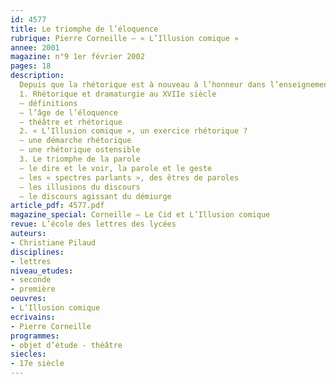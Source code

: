 ```yaml
---
id: 4577
title: Le triomphe de l’éloquence
rubrique: Pierre Corneille – « L’Illusion comique »
annee: 2001
magazine: n°9 1er février 2002
pages: 18
description: 
  Depuis que la rhétorique est à nouveau à l’honneur dans l’enseignement, le champ qui lui est assigné semble de plus en plus vaste et flou et sa définition de plus en plus labile. Pour l’étude de « L’Illusion comique », il convient d’en limiter les sens à ceux qui étaient couramment admis au début du XVIIe siècle, c’est-à-dire à ceux que les théories et les pratiques de l’époque retenaient de la double tradition antique, grecque et latine.
  1. Rhétorique et dramaturgie au XVIIe siècle
  – définitions
  – l’âge de l’éloquence
  – théâtre et rhétorique
  2. « L’Illusion comique », un exercice rhétorique ?
  – une démarche rhétorique
  – une rhétorique ostensible
  3. Le triomphe de la parole
  – le dire et le voir, la parole et le geste
  – les « spectres parlants », des êtres de paroles
  – les illusions du discours
  – le discours agissant du démiurge
article_pdf: 4577.pdf
magazine_special: Corneille – Le Cid et L’Illusion comique
revue: L’école des lettres des lycées
auteurs:
- Christiane Pilaud
disciplines:
- lettres
niveau_etudes:
- seconde
- première
oeuvres:
- L’Illusion comique
ecrivains:
- Pierre Corneille
programmes:
- objet d’étude - théâtre
siecles:
- 17e siècle
---
```

